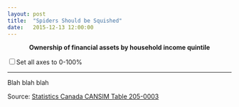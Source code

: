 ```yaml
---
layout: post
title:  "Spiders Should be Squished"
date:   2015-12-13 12:00:00
---
```


<div id="safetyTip" class="hidden">
  <p id="tipTop"><span id="tipTitle"></span></p>
  <p class="tipInfo hidden" id="tipWarning">Data unavailable or too unreliable to be published</span></p>
  <p class="tipInfo"><span id="tipText1"></span></p>
</div>
<p class="safetyTitle"><strong>Ownership of financial assets by household income quintile</strong></p>
<div id="safetyChart"></div>
<label><input id="setBase" data-key="axes" type="checkbox" name="axes">Set all axes to 0-100%</label>

* * *

Blah blah blah

Source: [Statistics Canada CANSIM Table 205-0003](http://www5.statcan.gc.ca/cansim/a26?lang=eng&retrLang=eng&id=2050003&&pattern=&stByVal=1&p1=1&p2=-1&tabMode=dataTable&csid=)

<style>

svg {
  font: 10px sans-serif;
}

.background path {
  fill: none;
  stroke: none;
  stroke-width: 20px;
  pointer-events: stroke;
}

.foreground path {
  fill: none;
  stroke-width: 2px;
  stroke-linejoin: round;
  stroke-opacity: 0.6;
  cursor: pointer;
  -webkit-transition: stroke 125ms linear;
}

.axis .title {
  font-size: 9px;
  font-weight: bold;
  text-transform: uppercase;
}

.axis line,
.axis path {
  fill: none;
  stroke: #bdbdbd;
  stroke-width: 1px;
  shape-rendering: crispEdges;
}

.label {
  -webkit-transition: fill 125ms linear;
  cursor: pointer;
}

.label:hover {
  font-weight: bold;
}

.active .label:not(.inactive) {
  font-weight: bold;
}

.label.inactive {
  fill: #ccc;
}

.foreground path.inactive {
  stroke: #ccc;
  stroke-opacity: .5;
  stroke-width: 1px;
}

.dataPoint.inactive {
  fill: #ccc;
}

.safetyTitle {
  text-align: center;
}

/* Tooltip */
.hidden {
  display: none;
}

#safetyTip {
  border: 1px solid black;
  border-radius: 5px;
  background-color: white;
  box-shadow: 2px 2px 2px 3px rgba(0, 0, 0, 0.05);
  position: absolute;
  width: 225px;
  height: auto;
  padding: 10px;
  pointer-events: none;
}

#safetyTip strong {
  font-weight: bold;
}

#safetyTip #tipTop {
  font-size: 16px;
  font-weight: bold;
  margin-bottom: 10px !important;
}

#safetyTip .tipInfo {
  font-size: 12px;
  margin: 0;
}

.hidden {
  display: none;
}

</style>

<script src="{{ site.baseurl }}/js/colorbrewer.js"></script>

<script>

// Based on http://bl.ocks.org/mbostock/3709000

var margin = {top: 100, right: 70, bottom: 20, left: 110},
    width = 740 - margin.left - margin.right,
    height = 600 - margin.top - margin.bottom;

var format = d3.format("%");

var base = 1;

var coordinates = [0, 0];
var body = d3.select("body")
    .on("mousemove", function() {
      coordinates = d3.mouse(this);
    })
    .on("mousedown", function() {
      coordinates = d3.mouse(this);
    });

var dimensions = [
  {
    name: "Name",
    scale: d3.scale.ordinal().rangePoints([0, height]),
    type: String,
    desc: ""
  },
  /* Private pension assets */
  {
    name: "Retirement savings",
    scale: d3.scale.linear().range([height, 0]),
    type: Number,
    desc: "Includes Registered Retirement Savings Plans (RRSPs), Registered Retirement Income Funds (RRIFs), Locked-in Retirement Accounts (LIRAs), Deferred Profit Sharing Plans (DPSPs), annuities and other miscellaneous pension assets"
  },
  {
    name: "EPPs",
    scale: d3.scale.linear().range([height, 0]),
    type: Number,
    desc: "Employer-sponsored Registered Pension Plans"
  },
  /* Financial assets, non pension */
  {
    name: "Cash deposits",
    scale: d3.scale.linear().range([height, 0]),
    type: Number,
    desc: "Deposits in financial institutions. In 2012, this category includes Treasury Bills"
  },
  {
    name: "Investment funds",
    scale: d3.scale.linear().range([height, 0]),
    type: Number,
    desc: "Mutual funds, investment funds and income trusts"
  },
  {
    name: "Stocks",
    scale: d3.scale.linear().range([height, 0]),
    type: Number,
    desc: ""
  },
  {
    name: "Bonds",
    scale: d3.scale.linear().range([height, 0]),
    type: Number,
    desc: "Includes saving and other"
  },
  {
    name: "TFSA",
    scale: d3.scale.linear().range([height, 0]),
    type: Number,
    desc: "Tax Free Saving Accounts"
  },
  {
    name: "Other financial assets",
    scale: d3.scale.linear().range([height, 0]),
    type: Number,
    desc: "Includes Registered Education Savings Plans (RESPs), treasury bills (1999 and 2005 only) mortgage-backed securities, money held in trust, money owed to the respondent and other miscellaneous financial assets, including shares of privately held companies"
  },
  /* Non-financial assets */
  {
    name: "Principal residence",
    scale: d3.scale.linear().range([height, 0]),
    type: Number,
    desc: ""
  },
  {
    name: "Other real estate",
    scale: d3.scale.linear().range([height, 0]),
    type: Number,
    desc: ""
  },
  {
    name: "Vehicles",
    scale: d3.scale.linear().range([height, 0]),
    type: Number,
    desc: ""
  },
  {
    name: "Equity in business",
    scale: d3.scale.linear().range([height, 0]),
    type: Number,
    desc: ""
  }
];

var colourReds = d3.scale.ordinal()
    .domain(["1999", "2005", "2012"])
    .range(["#e31a1c", "#630B0C", "#C91719"]);
var colourBlues = d3.scale.ordinal()
    .domain(["1999", "2005", "2012"])
    .range(["#1f78b4", "#092334", "#1B679A"]);
var colourPurples = d3.scale.ordinal()
    .domain(["1999", "2005", "2012"])
    .range(["#33a02c", "#1F601A", "#37AD30"]);
var colourOranges = d3.scale.ordinal()
    .domain(["1999", "2005", "2012"])
    .range(["#ff7f00", "#7F3F00", "#BF5F00"]);

var x = d3.scale.ordinal()
    .domain(dimensions.map(function(d) { return d.name; }))
    .rangePoints([0, width]);

var line = d3.svg.line()
    .defined(function(d) { return !isNaN(d[1]); });

var yAxis = d3.svg.axis()
    .orient("left")
    .ticks(5);

var svg = d3.select("#safetyChart").append("svg")
    .attr("width", width + margin.left + margin.right)
    .attr("height", height + margin.top + margin.bottom)
  .append("g")
    .attr("transform", "translate(" + margin.left + "," + margin.top + ")");

var dimension = svg.selectAll(".dimension")
    .data(dimensions)
  .enter().append("g")
    .attr("class", "dimension")
    .attr("transform", function(d) { return "translate(" + x(d.name) + ")"; });

d3.csv("{{ site.baseurl }}/data/2015/12/finsafety.csv", function(error, data) {
  if (error) throw error;

  dimensions.forEach(function(dimension) {
    dimension.scale.domain(dimension.type === Number
        ? d3.extent(data, function(d) { return +d[dimension.name]; }) /*[0, 1]*/ 
        : data.map(function(d) { return d[dimension.name]; }).reverse());
  });

  var background = svg.append("g")
      .attr("class", "background")
    .selectAll("path")
      .data(data)
    .enter().append("path")
      .attr("d", drawInit);

  background.transition()
      .duration(2000)
      .attr("d", draw);

  var foreground = svg.append("g")
      .attr("class", "foreground")
    .selectAll("path")
      .data(data)
    .enter().append("path")
      .attr("d", drawInit)
      .attr("stroke", function(d) {
        if (d.Name.substr(0,6) === "Lowest") {
          return colourReds(d.Name.substr(-4));
        } else if (d.Name.substr(0,6) === "Second") {
          return colourBlues(d.Name.substr(-4));
        } else if (d.Name.substr(0,6) === "Middle") {
          return colourOranges(d.Name.substr(-4));
        } else {
          return colourPurples(d.Name.substr(-4));
        }
      });

  foreground.transition()
      .delay(function(d, i) {
        return i * 200;
      })
      .duration(1000)
      .attr("d", draw);

  var circles = [];
  var circle;
  dimensions.filter(function(d) { return d.name !== "Name"; }).forEach(function(dimension) {
    circle = svg.append("g")
      .selectAll("circle")
      .data(data)
      .enter()
      .append("circle")
      .attr("class", "dataPoint")
      .attr("cx", 0)
      .attr("cy", function(d) { return dimension.scale(d[dimension.name]); })
      .attr("r", 2)
      .attr("fill", function(d) {
        if (d[dimension.name] == 0) {
          return "white";
        }

        if (d.Name.substr(0,6) === "Lowest") {
          return colourReds(d.Name.substr(-4));
        } else if (d.Name.substr(0,6) === "Second") {
          return colourBlues(d.Name.substr(-4));
        } else if (d.Name.substr(0,6) === "Middle") {
          return colourOranges(d.Name.substr(-4));
        } else {
          return colourPurples(d.Name.substr(-4));
        }
      })
      .on("mouseover", function(d) {
        console.log(d);
        var xPos = coordinates[0] + 15;
        if (x(dimension.name) > width / 2) {
          xPos = coordinates[0] - 250;
        }
        var yPos = coordinates[1];
        d3.select("#safetyTip")
          .style("left", xPos + "px")
          .style("top", yPos + "px");

        d3.select("#safetyTip")
          .select("#tipTitle").text(d.Name + " " + dimension.name);
        d3.select("#safetyTip")
          .select("#tipText1").text(format(d[dimension.name]));
        if (d[dimension.name] == 0) {
          d3.select("#safetyTip")
            .select("#tipWarning").classed("hidden", false);
          d3.select("#safetyTip")
            .select("#tipText1").classed("hidden", true);
        }

        d3.select("#safetyTip").classed("hidden", false);
      })
      .on("mouseout", function(d) {
        d3.select("#safetyTip").classed("hidden", true);
        d3.select("#safetyTip")
            .select("#tipWarning").classed("hidden", true);
        d3.select("#safetyTip")
          .select("#tipText1").classed("hidden", false);
      });

    circles.push(circle);
  });

  function colourCheck(d) {
    if (d.Name.substr(0,6) === "Lowest") {
      return colourReds(d.Name.substr(-4));
    } else if (d.Name.substr(0,6) === "Second") {
      return colourBlues(d.Name.substr(-4));
    } else if (d.Name.substr(0,6) === "Middle") {
      return colourOranges(d.Name.substr(-4));
    } else {
      return colourPurples(d.Name.substr(-4));
    }
  }

  dimensions.filter(function(d) { return d.name !== "Name"; }).forEach(function(dimension, i) {
    circles[i].transition()
      .delay(function(d, l) {
        return l * 200;
      })
      .duration(1000)
      .attr("cx", x(dimension.name));
  });

  dimension.append("g")
      .attr("class", "axis")
      .each(function(d, i) { 
        if (d.name === "Name") { 
          d3.select(this).call(yAxis.scale(d.scale));
        /*} else if (i >= 2) {
          d3.select(this).call(yAxis.scale(d.scale).tickFormat(""));*/
        } else {
          d3.select(this).call(yAxis.scale(d.scale).tickFormat(format));
        }
      })
    .append("text")
      .attr("class", "title")
      .attr("text-anchor", "start")
      .attr("y", -3)
      .attr("x", 3)
      .attr("transform", "rotate(-45)")
      .text(function(d) { 
        if (d.name === "Name") {
          return "";
        } else {
          return d.name; 
        }})
      .on("mouseover", function(d) {
        var xPos = coordinates[0] + 15;
        if (x(d.name) > width / 2) {
          xPos = coordinates[0] - 250;
        }
        var yPos = coordinates[1];
        d3.select("#safetyTip")
          .style("left", xPos + "px")
          .style("top", yPos + "px");

        d3.select("#safetyTip")
          .select("#tipTitle").text(d.name);
        d3.select("#safetyTip")
          .select("#tipText1").text(d.desc);

        d3.select("#safetyTip").classed("hidden", false);
      })
      .on("mouseout", function(d) {
        d3.select("#safetyTip").classed("hidden", true);
      });

  // Rebind the axis data to simplify mouseover.
  svg.select(".axis").selectAll("text:not(.title)")
      .attr("class", "label")
      .data(data, function(d) { return d.Name || d; });

  var projection = svg.selectAll(".axis .label,.background path,.foreground path, .dataPoint")
      .on("click", click);

  projection.classed("inactive", true);
  svg.classed("active", true);
  projection.filter(function(d) { return d.Name.substr(-4) === "2012"; })
    .classed("inactive", false);

  var selected = ["Lowest quintile 2012", "Second quintile 2012", "Middle quintile 2012", "Fourth quintile 2012"];

  function click(d) {
    if (d3.select(this).classed("inactive")) {
        console.log(d);
        projection.filter(function(p) { return p === d; })
          .classed("inactive", false);
        projection.filter(function(p) { return p === d; }).each(moveToFront);
        selected.push(d.Name);
      } else {
        projection.filter(function(p) { return p === d; })
          .classed("inactive", true);
        selected.splice(selected.indexOf(d.Name), 1);
      }
  }

  function moveToFront() {
    this.parentNode.appendChild(this);
  }

  var checkbox = d3.selectAll("#setBase")
    .datum(function() { return this.getAttribute("data-key"); })
    .on("click", function(d) {
      if (base == 1) {
        dimensions.forEach(function(dimension) {
          dimension.scale.domain(dimension.type === Number
              ? [0, 1] 
              : data.map(function(d) { return d[dimension.name]; }).reverse());
        });

        base = 0;
      } else {
        dimensions.forEach(function(dimension) {
          dimension.scale.domain(dimension.type === Number
              ? d3.extent(data, function(d) { return +d[dimension.name]; }) 
              : data.map(function(d) { return d[dimension.name]; }).reverse());
        });

        base = 1;
      }

      dimension.selectAll("g").remove();
      yAxis = d3.svg.axis()
        .orient("left")
        .ticks(5);
      
      dimension.append("g")
      .attr("class", "axis")
      .each(function(d, i) { 
        if (d.name === "Name") { 
          d3.select(this).call(yAxis.scale(d.scale));
        /*} else if (i >= 2) {
          d3.select(this).call(yAxis.scale(d.scale).tickFormat(""));*/
        } else {
          d3.select(this).call(yAxis.scale(d.scale).tickFormat(format));
        }
      })
      .append("text")
        .attr("class", "title")
        .attr("text-anchor", "start")
        .attr("y", -3)
        .attr("x", 3)
        .attr("transform", "rotate(-45)")
        .text(function(d) { 
          if (d.name === "Name") {
            return "";
          } else {
            return d.name; 
          }})
        .on("mouseover", function(d) {
          var xPos = coordinates[0] + 15;
          if (x(d.name) > width / 2) {
            xPos = coordinates[0] - 250;
          }
          var yPos = coordinates[1];
          d3.select("#safetyTip")
            .style("left", xPos + "px")
            .style("top", yPos + "px");

          d3.select("#safetyTip")
            .select("#tipTitle").text(d.name);
          d3.select("#safetyTip")
            .select("#tipText1").text(d.desc);

          d3.select("#safetyTip").classed("hidden", false);
        })
        .on("mouseout", function(d) {
          d3.select("#safetyTip").classed("hidden", true);
        });

        // Rebind the axis data to simplify mouseover.
        svg.select(".axis").selectAll("text:not(.title)")
            .attr("class", "label")
            .data(data, function(d) { return d.Name || d; });

      projection = svg.selectAll(".axis .label,.background path,.foreground path, .dataPoint")
        .on("click", click);
          projection.classed("inactive", true);
      svg.classed("active", true);
      projection.filter(function(d) { return selected.indexOf(d.Name) !== -1; })
        .classed("inactive", false);


      background.transition()
        .duration(2000)
        .attr("d", draw);

      foreground.transition()
        .delay(function(d, i) {
          return i * 200;
        })
        .duration(1000)
        .attr("d", draw);

      dimensions.filter(function(d) { return d.name !== "Name"; }).forEach(function(dimension, i) {
        circles[i].transition()
          .delay(function(d, l) {
            return l * 200;
          })
          .duration(1000)
          .attr("cy", function(d) { return dimension.scale(d[dimension.name]); });
      });
    });
});

function drawInit(d) {
  return line(dimensions.map(function(dimension) {
    return [0, dimensions[0].scale(d["Name"])];
  }));
}

function draw(d) {
  return line(dimensions.map(function(dimension) {
    return [x(dimension.name), dimension.scale(d[dimension.name])];
  }));
}

</script>